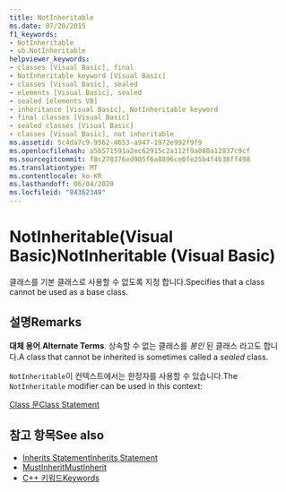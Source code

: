 ```yaml
---
title: NotInheritable
ms.date: 07/20/2015
f1_keywords:
- NotInheritable
- vb.NotInheritable
helpviewer_keywords:
- classes [Visual Basic], final
- NotInheritable keyword [Visual Basic]
- classes [Visual Basic], sealed
- elements [Visual Basic], sealed
- sealed [elements VB]
- inheritance [Visual Basic], NotInheritable keyword
- final classes [Visual Basic]
- sealed classes [Visual Basic]
- classes [Visual Basic], not inheritable
ms.assetid: 5c4da7c9-9562-4653-a947-1972e992f9f9
ms.openlocfilehash: a5b571591a2ec62915c2a112f9a088a12837c9cf
ms.sourcegitcommit: f8c270376ed905f6a8896ce0fe25b4f4b38ff498
ms.translationtype: MT
ms.contentlocale: ko-KR
ms.lasthandoff: 06/04/2020
ms.locfileid: "84362348"
---
```

# <a name="notinheritable-visual-basic"></a><span data-ttu-id="0cdfe-102">NotInheritable(Visual Basic)</span><span class="sxs-lookup"><span data-stu-id="0cdfe-102">NotInheritable (Visual Basic)</span></span>
<span data-ttu-id="0cdfe-103">클래스를 기본 클래스로 사용할 수 없도록 지정 합니다.</span><span class="sxs-lookup"><span data-stu-id="0cdfe-103">Specifies that a class cannot be used as a base class.</span></span>  
  
## <a name="remarks"></a><span data-ttu-id="0cdfe-104">설명</span><span class="sxs-lookup"><span data-stu-id="0cdfe-104">Remarks</span></span>  
 <span data-ttu-id="0cdfe-105">**대체 용어**.</span><span class="sxs-lookup"><span data-stu-id="0cdfe-105">**Alternate Terms**.</span></span> <span data-ttu-id="0cdfe-106">상속할 수 없는 클래스를 *봉인* 된 클래스 라고도 합니다.</span><span class="sxs-lookup"><span data-stu-id="0cdfe-106">A class that cannot be inherited is sometimes called a *sealed* class.</span></span>  
  
 <span data-ttu-id="0cdfe-107">`NotInheritable`이 컨텍스트에서는 한정자를 사용할 수 있습니다.</span><span class="sxs-lookup"><span data-stu-id="0cdfe-107">The `NotInheritable` modifier can be used in this context:</span></span>  
  
 [<span data-ttu-id="0cdfe-108">Class 문</span><span class="sxs-lookup"><span data-stu-id="0cdfe-108">Class Statement</span></span>](../statements/class-statement.md)  
  
## <a name="see-also"></a><span data-ttu-id="0cdfe-109">참고 항목</span><span class="sxs-lookup"><span data-stu-id="0cdfe-109">See also</span></span>

- [<span data-ttu-id="0cdfe-110">Inherits Statement</span><span class="sxs-lookup"><span data-stu-id="0cdfe-110">Inherits Statement</span></span>](../statements/inherits-statement.md)
- [<span data-ttu-id="0cdfe-111">MustInherit</span><span class="sxs-lookup"><span data-stu-id="0cdfe-111">MustInherit</span></span>](mustinherit.md)
- [<span data-ttu-id="0cdfe-112">C++ 키워드</span><span class="sxs-lookup"><span data-stu-id="0cdfe-112">Keywords</span></span>](../keywords/index.md)
